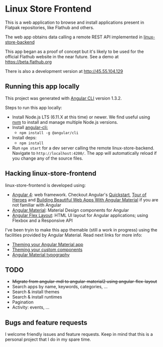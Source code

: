 # Linux Store Frontend

This is a web application to browse and install applications present in Flatpak repositories, like Flathub and others.

The web app obtains data calling a remote REST API implemented in [linux-store-backend](https://github.com/jgarciao/linux-store-backend) 

This app began as a proof of concept but it's likely to be used for the official Flathub website in the near future. See a demo at https://beta.flathub.org

There is also a development version at http://45.55.104.129



## Running this app locally

This project was generated with [Angular CLI](https://github.com/angular/angular-cli) version 1.3.2.

Steps to run this app locally:
* Install Node.js LTS (6.11.X at this time) or newer. We find useful using [nvm](https://github.com/creationix/nvm) to install and manage multiple Node.js versions.
* Install [angular-cli:](https://github.com/angular/angular-cli) 
  * ```npm install -g @angular/cli```
* Install deps:
  * ```npm install ```
* Run `npm start` for a dev server calling the remote linux-store-backend. Navigate to `http://localhost:4200/`. The app will automatically reload if you change any of the source files.


## Hacking linux-store-frontend

linux-store-frontend is developed using:
* [Angular 4](https://angular.io/): web framework. Checkout Angular's [Quickstart](https://angular.io/guide/quickstart), [Tour of Heroes](https://angular.io/tutorial) and [Building Beautiful Web Apps With Angular Material](https://www.barbarianmeetscoding.com/blog/2017/01/31/building-beautiful-web-apps-with-angular-material-part-i/) if you are not familiar with Angular
* [Angular Material](https://material.angular.io/): Material Design components for Angular
* [Angular Flex Layout](https://github.com/angular/flex-layout): HTML UI layout for Angular applications; using Flexbox and a Responsive API 

I've been tryin to make this app themable (still a work in progress) using the facilities provided by Angular Material. Read next links for more info:
* [Theming your Angular Material app](https://material.angular.io/guide/theming)
* [Theming your custom components](https://material.angular.io/guide/theming-your-components)
* [Angular Material typography](https://material.angular.io/guide/typography)

## TODO
* ~~Migrate from angular-mdl to angular-material2 using angular-flex-layout~~
* Search apps by name, keywords, categories, ...
* Search & install themes
* Search & install runtimes
* Pagination
* Activity: events, ...

## Bugs and feature requests

I welcome friendly issues and feature requests. Keep in mind that this is a personal project that I do in my spare time. 
